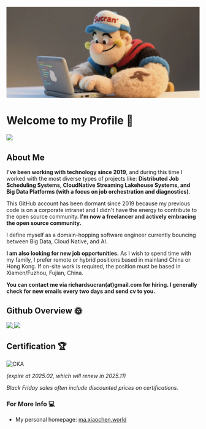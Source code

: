 ![](img/index.png)

# Welcome to my Profile 👋
![](https://komarev.com/ghpvc/?username=Sucran&color=green)

## About Me

**I've been working with technology since 2019**, and during this time I worked with the most diverse types of projects like: **Distributed Job Scheduling Systems, CloudNative Streaming Lakehouse Systems, and Big Data Platforms (with a focus on job orchestration and diagnostics)**.

This GitHub account has been dormant since 2019 because my previous code is on a corporate intranet and I didn't have the energy to contribute to the open source community. **I'm now a freelancer and actively embracing the open source community.**

I define myself as a domain-hopping software engineer currently bouncing between Big Data, Cloud Native, and AI.

**I am also looking for new job opportunities.** As I wish to spend time with my family, I prefer remote or hybrid positions based in mainland China or Hong Kong. If on-site work is required, the position must be based in Xiamen/Fuzhou, Fujian, China.

**You can contact me via richardsucran(at)gmail.com for hiring. I generally check for new emails every two days and send cv to you.**

## Github Overview 🌞

<a href="https://github.com/anuraghazra/github-readme-stats">
  <img height="180em" src="https://github-readme-stats.vercel.app/api?username=Sucran&count_private=true&show_icons=true&theme=buefy&bg_color=40,FFFFFF,DDDDFF" />
  <img height="180em" src="https://github-readme-stats.vercel.app/api/top-langs/?username=Sucran&hide=html,javascript,CSS,jupyter%20notebook&bg_color=40,FFFFFF,EEEEFF&layout=compact" />
</a>

## Certification 🏆

<!-- 请将下面的链接替换为您的 CKA 认证验证链接 -->
![CKA](https://img.shields.io/badge/Certified%20Kubernetes%20Administrator-326CE5?style=for-the-badge&logo=kubernetes&logoColor=white)

*(expire at 2025.02, which will renew in 2025.11)*

*Black Friday sales often include discounted prices on certifications.*

### For More Info 💻
- My personal homepage: [ma.xiaochen.world](https://ma.xiaochen.world)



